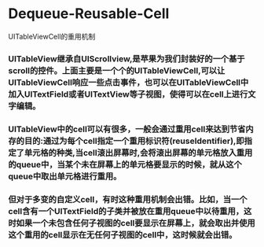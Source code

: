 # Dequeue-Reusable-Cell
UITableViewCell的重用机制

### UITableView继承自UIScrollview,是苹果为我们封装好的一个基于scroll的控件。上面主要是一个个的UITableViewCell,可以让UITableViewCell响应一些点击事件，也可以在UITableViewCell中加入UITextField或者UITextView等子视图，使得可以在cell上进行文字编辑。

### UITableView中的cell可以有很多，一般会通过重用cell来达到节省内存的目的:通过为每个cell指定一个重用标识符(reuseIdentifier),即指定了单元格的种类,当cell滚出屏幕时,会将滚出屏幕的单元格放入重用的queue中，当某个未在屏幕上的单元格要显示的时候，就从这个queue中取出单元格进行重用。

### 但对于多变的自定义cell，有时这种重用机制会出错。比如，当一个cell含有一个UITextField的子类并被放在重用queue中以待重用，这时如果一个未包含任何子视图的cell要显示在屏幕上，就会取出并使用这个重用的cell显示在无任何子视图的cell中，这时候就会出错。



